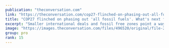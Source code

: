 ```yaml
---
publication: "theconversation.com"
link: "https://theconversation.com/cop27-flinched-on-phasing-out-all-fossil-fuels-whats-next-for-the-fight-to-keep-them-in-the-ground-194941"
title: "COP27 flinched on phasing out 'all fossil fuels'. What's next for the fight to keep them in the ground?"
excerpt: "Smaller international deals and fossil free zones point a way forward."
image: "https://images.theconversation.com/files/496520/original/file-20221121-26-skarba.jpg?ixlib=rb-1.1.0&rect=0%2C1311%2C5245%2C2622&q=45&auto=format&w=1356&h=668&fit=crop"
group: pro
rank: 15
---
```

